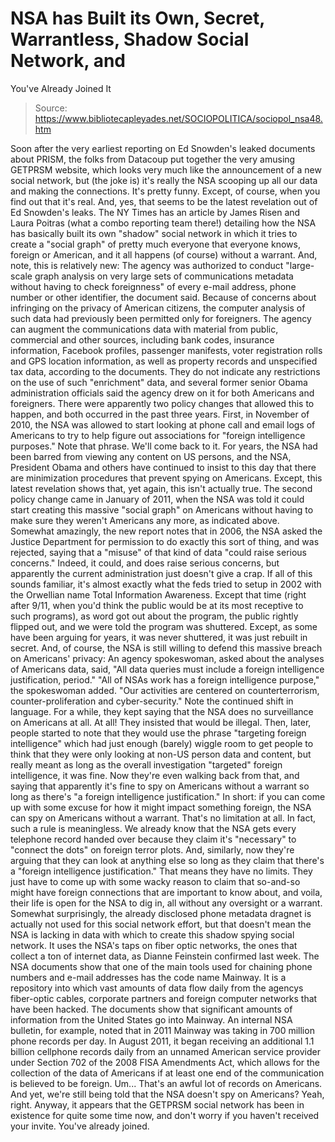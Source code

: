 # NSA has Built its Own, Secret, Warrantless, Shadow Social Network, and 
You've Already Joined It

> Source: https://www.bibliotecapleyades.net/SOCIOPOLITICA/sociopol_nsa48.htm

Soon after the very earliest reporting
on
Ed Snowden's
leaked documents about PRISM, the folks from
Datacoup
put together the very amusing
GETPRSM
website, which looks very much like the announcement of a new social
network, but (the joke is) it's really the NSA scooping up all our
data and making the connections. It's pretty funny.
Except, of course, when you find out
that it's real. And, yes, that seems to be the latest revelation out
of Ed Snowden's leaks.
The NY Times has an article by James
Risen and Laura Poitras (what a combo reporting team there!)
detailing how the NSA
has basically built its own "shadow" social network in which it
tries to create a "social graph" of pretty much everyone that
everyone knows, foreign or American, and it all happens (of course)
without a warrant.
And, note, this is relatively new:
The agency was authorized to conduct
"large-scale graph analysis on very large sets of communications
metadata without having to check foreignness" of every e-mail
address, phone number or other identifier, the document said.
Because of concerns about infringing on the privacy of American
citizens, the computer analysis of such data had previously been
permitted only for foreigners.
The agency can augment the communications data with material
from public, commercial and other sources, including bank codes,
insurance information,
Facebook profiles, passenger manifests,
voter registration rolls and GPS location information, as well
as property records and unspecified tax data, according to the
documents.
They do not indicate any restrictions on the use of
such "enrichment" data, and several former senior Obama
administration officials said the agency drew on it for both
Americans and foreigners.
There were apparently two policy changes
that allowed this to happen, and both occurred in the past three
years.
First, in November of 2010, the NSA was allowed to start
looking at phone call and email logs of Americans to try to help
figure out associations for "foreign intelligence purposes."
Note
that phrase. We'll come back to it.
For years, the NSA had been
barred from viewing any content on US persons, and the NSA,
President Obama and others have continued to insist to this day that
there are minimization procedures that prevent spying on Americans.
Except, this latest revelation shows that, yet again, this isn't
actually true.
The second policy change came in January of 2011, when the NSA was
told it could start creating this massive "social graph" on
Americans without having to make sure they weren't Americans any
more, as indicated above.
Somewhat amazingly, the new report notes that in 2006, the NSA asked
the Justice Department for permission to do exactly this sort of
thing, and was rejected, saying that a "misuse" of that kind of data
"could raise serious concerns."
Indeed, it could, and does raise
serious concerns, but apparently the current administration just
doesn't give a crap.
If all of this sounds familiar, it's
almost exactly what the feds tried to setup in 2002 with the
Orwellian name
Total Information Awareness.
Except that time (right after 9/11,
when you'd think the public would be at its most receptive to such
programs), as word got out about the program, the public rightly
flipped out, and we were told the program was shuttered.
Except, as
some have been arguing for years, it was never shuttered, it was
just rebuilt in secret.
And, of course, the NSA is still willing to defend this massive
breach on Americans' privacy:
An agency spokeswoman, asked about
the analyses of Americans data, said,
"All data queries must include a
foreign intelligence justification, period."
"All of NSAs work has a foreign intelligence purpose," the
spokeswoman added. "Our activities are centered on
counterterrorism, counter-proliferation and cyber-security."
Note the continued shift in language.
For a while, they kept saying that the NSA does no surveillance on
Americans at all. At all! They insisted that would be illegal.
Then,
later, people started to note that they would use the phrase
"targeting foreign intelligence" which had just enough (barely)
wiggle room to get people to think that they were only looking at
non-US person data and content, but really meant as long as the
overall investigation "targeted" foreign intelligence, it was
fine.
Now they're even walking back from that, and saying that
apparently it's fine to spy on Americans without a warrant so long
as there's "a foreign intelligence justification."
In short:
if you can come up with some excuse for how it might impact
something foreign, the NSA can spy on Americans without a warrant.
That's no limitation at all. In fact, such a rule is meaningless. We
already know that the NSA gets every telephone record handed
over because they claim it's "necessary" to "connect the dots" on
foreign terror plots.
And, similarly, now they're arguing that they
can look at anything else so long as they claim that there's a
"foreign intelligence justification."
That means they have no
limits. They just have to come up with some wacky reason to claim
that so-and-so might have foreign connections that are important to
know about, and voila, their life is open for the NSA to dig in, all
without any oversight or a warrant.
Somewhat surprisingly, the already disclosed phone metadata dragnet
is actually not used for this social network effort, but that
doesn't mean the NSA is lacking in data with which to create this
shadow spying social network.
It uses the NSA's taps on fiber optic
networks, the ones that collect a ton of internet data, as Dianne
Feinstein
confirmed last week.
The NSA documents show that one
of the main tools used for chaining phone numbers and e-mail
addresses has the code name Mainway.
It is a repository into
which vast amounts of data flow daily from the agencys
fiber-optic cables, corporate partners and foreign computer
networks that have been hacked.
The documents show that significant amounts of information from
the United States go into Mainway. An internal NSA bulletin,
for example, noted that in 2011 Mainway was taking in 700
million phone records per day.
In August 2011, it began
receiving an additional 1.1 billion cellphone records daily
from an unnamed American service provider under Section 702 of
the 2008 FISA Amendments Act, which allows for the collection of
the data of Americans if at least one end of the communication
is believed to be foreign.
Um... That's an awful lot of records on
Americans.
And yet, we're still being told that the NSA doesn't spy
on Americans? Yeah, right.
Anyway, it appears that the GETPRSM social network has been in
existence for quite some time now, and don't worry if you haven't
received your invite. You've already joined.
